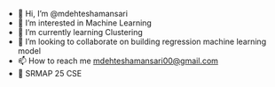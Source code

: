 - 👋 Hi, I’m @mdehteshamansari
- 👀 I’m interested in Machine Learning
- 🌱 I’m currently learning Clustering
- 💞️ I’m looking to collaborate on building regression machine learning model
- 📫 How to reach me mdehteshamansari00@gmail.com
- 🏫 SRMAP 25 CSE

<!---
mdehteshamansari/mdehteshamansari is a ✨ special ✨ repository because its `README.md` (this file) appears on your GitHub profile.
You can click the Preview link to take a look at your changes.
--->

